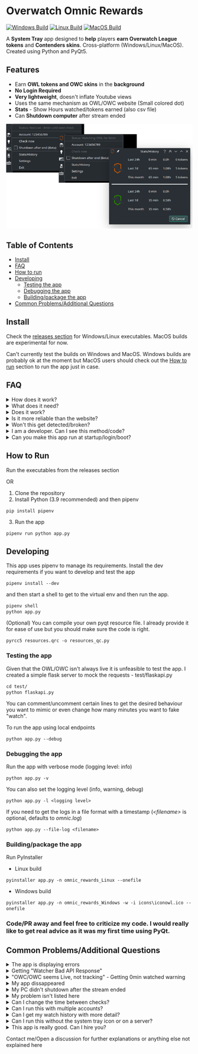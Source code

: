 # Overwatch Omnic Rewards
[![Windows Build](https://github.com/shirokumacode/overwatch-omnic-rewards/actions/workflows/windows_build.yml/badge.svg)](https://github.com/shirokumacode/overwatch-omnic-rewards/actions/workflows/windows_build.yml)
[![Linux Build](https://github.com/shirokumacode/overwatch-omnic-rewards/actions/workflows/linux_build.yml/badge.svg)](https://github.com/shirokumacode/overwatch-omnic-rewards/actions/workflows/linux_build.yml) 
[![MacOS Build](https://github.com/shirokumacode/overwatch-omnic-rewards/actions/workflows/macos_build.yml/badge.svg)](https://github.com/shirokumacode/overwatch-omnic-rewards/actions/workflows/macos_build.yml) 

A **System Tray** app designed to **help** players **earn Overwatch League tokens** and **Contenders skins**. Cross-platform (Windows/Linux/MacOS). Created using Python and PyQt5. 

## Features
- Earn **OWL tokens and OWC skins** in the **background**
- **No Login Required**
- **Very lightweight**, doesn't inflate Youtube views 
- Uses the same mechanism as OWL/OWC website (Small colored dot)
- **Stats** - Show Hours watched/tokens earned (also csv file)
- Can **Shutdown computer** after stream ended 

![](images/merged.png)


## Table of Contents

- [Install](#install)
- [FAQ](#faq)
- [How to run](#how-to-run)
- [Developing](#developing)
    - [Testing the app](#testing-the-app)
    - [Debugging the app](#debugging-the-app)
    - [Building/package the app](#buildingpackage-the-app)
- [Common Problems/Additional Questions](#common-problemsadditional-questions)

## Install

Check the [releases section](https://github.com/shirokumacode/overwatch-omnic-rewards/releases/) for Windows/Linux executables. MacOS builds are experimental for now.

Can't currently test the builds on Windows and MacOS. Windows builds are probably ok at the moment but MacOS users should check out the [How to run](#how-to-run) section to run the app just in case.

## FAQ
<details>
<summary>How does it work?</summary>
The app checks every 10min if OWL/OWC is currently live. If it's live, it will start to "watch" and track watch time. It uses the same mechanism as the OWL/OWC website to track your watch time.
</details>

<details>
<summary>What does it need?</summary>
No logins, no passwords. It only needs your Blizzard user_id that you can obtain in <5secs. Follow the steps on the app to get it. 
</details>

<details>
<summary>Does it work?</summary>
It does. I've tested the mechanism for the past month. I haven't open the OWL/OWC website so far and earned all the tokens and June OWC skins.

This mechanism was already found and implemented before (with minor differences). See these repositories:
- [cyandterry/OWL-Token](https://github.com/cyandterry/OWL-Token)
- [TrebuchKill/owl-token-guide](https://github.com/TrebuchKill/owl-token-guide)
</details>

<details>
<summary>Is it more reliable than the website?</summary>
It is as you don't rely on the youtube player status (playing/not playing) to track. Also you can have ad-blockers blocking the necessary tracking endpoints. However I can't guarantee the OWL tracking endpoints are stable (sometimes they go down). 
</details>

<details>
<summary>Won't this get detected/broken?</summary>
This app behaves like a normal browser/user and should be undetectable.
I reverse engineered the mechanism that is used to track the user on OWL/OWC site. The mechanism itself is very simple. 

If the devs change the mechanism, it should be possible to patch the app fairly easily. Can't guarantee it will work forever. 
</details>

<details>
<summary>I am a developer. Can I see this method/code?</summary>
You should check out the utils folder and the examples inside. Any python programmer should be able to see what it does in <5min. Feel free to use/reimplement. 
</details>

<details>
<summary>Can you make this app run at startup/login/boot?</summary>
You certainly can. Just download the executable and follow the steps below

- [Windows guide](https://support.microsoft.com/en-us/windows/add-an-app-to-run-automatically-at-startup-in-windows-10-150da165-dcd9-7230-517b-cf3c295d89dd)
- Linux - depends on the distribution/DE
    - [KDE](https://userbase.kde.org/System_Settings/Autostart)
    - [Arch](https://wiki.archlinux.org/title/autostarting#On_desktop_environment_startup)
</details>

## How to Run

Run the executables from the releases section 

OR

1. Clone the repository 
2. Install Python (3.9 recommended) and then pipenv
```shell
pip install pipenv
```
3. Run the app
```shell
pipenv run python app.py
```

## Developing

This app uses pipenv to manage its requirements. Install the dev requirements if you want to develop and test the app
```shell
pipenv install --dev
```
and then start a shell to get to the virtual env and then run the app.
```shell
pipenv shell
python app.py
```

(Optional) You can compile your own pyqt resource file. I already provide it for ease of use but you should make sure the code is right.
```shell
pyrcc5 resources.qrc -o resources_qc.py
```

### Testing the app
Given that the OWL/OWC isn't always live it is unfeasible to test the app. I created a simple flask server to mock the requests - test/flaskapi.py
```shell
cd test/
python flaskapi.py
```
You can comment/uncomment certain lines to get the desired behaviour you want to mimic or even change how many minutes you want to fake "watch".

To run the app using local endpoints
```shell
python app.py --debug
```

### Debugging the app
Run the app with verbose mode (logging level: info)
```shell
python app.py -v
```
You can also set the logging level (info, warning, debug)
```shell
python app.py -l <logging level>
```

If you need to get the logs in a file format with a timestamp (_\<filename\>_ is optional, defaults to _omnic.log_)
```shell
python app.py --file-log <filename>
```
### Building/package the app
Run PyInstaller
- Linux build
```shell
pyinstaller app.py -n omnic_rewards_Linux --onefile 
```
- Windows build
```shell
pyinstaller app.py -n omnic_rewards_Windows -w -i icons\iconowl.ico --onefile 
```

### Code/PR away and feel free to criticize my code. I would really like to **get real advice** as it was my first time using PyQt.

## Common Problems/Additional Questions

<details>
<summary>The app is displaying errors</summary>
The app should tell you what the problem is. Make sure your account is set and you are connected to the Internet. 

If you get a notification as well it needs user intervention. Use the check now button/action to see if it clears. 
</details>

<details>
<summary>Getting "Watcher Bad API Response"</summary>
It is probably the tracking endpoints having a breakdown. When people complain the circle is disappearing on the website it's this error.
</details>

<details>
<summary>"OWC/OWC seems Live, not tracking" - Getting 0min watched warning</summary>
When the stream ends, the OWL website takes a while to remove the live now panel. The app detects it is "live" but it can't track/"watch". This is most likely the reason. 
</details>

<details>
<summary>My app dissappeared</summary>
That indicates a hard crash. Try to reproduce it and open a issue on Github so I can fix it.
</details>

<details>
<summary>My PC didn't shutdown after the stream ended</summary>
The app tries to shutdown the computer on the next false live check.

- Linux: Depends on *systemctl*
- Windows: Not tested but should work
- MacOS: Can't test if the method used to shutdown works at all (open issue on Github if it doesn't)
</details>

<details>
<summary>My problem isn't listed here</summary>
Open an issue on Github so I can try to fix it
</details>

<details>
<summary>Can I change the time between checks?</summary>
You can via Settings->Experimental or manually changing the config file (config.json) but you might get 0min watched warnings (at the end of a stream) if it's too low. I feel 10min (default) is a good compromise.
</details>

<details>
<summary>Can I run this with multiple accounts?</summary>
You can. To do this you should

- Place the app in different folders with different config files (config.json) for each account

OR
- Create multiple config files and run the app multiple times using the --config argument (CLI mode is also recommended to eliminate the multiple system tray icons -> --cli argument)
```shell
python app.py --config config1.json
python app.py --config config2.json
```
</details>

<details>
<summary>Can I get my watch history with more detail?</summary>
The app creates a csv file with your watch history. Check the created file - history.csv
</details>

<details>
<summary>Can I run this without the system tray icon or on a server?</summary>
You can using the CLI mode. The argument -c or --cli makes the system tray not visible, and runs exclusively on the command line.

```shell
python app.py --cli
```
Also this mode doesn't require any graphical dependencies so you can run it on a server without a display. This mode assumes that you already have a config.json with accountid field (copy one created previously and change it accordingly or create a json file with the accountid field).
</details>

<details>
<summary>This app is really good. Can I hire you?</summary>
My resume consists of 4999SR Genji main with coding on the side. I accept food as payment. Email me
</details>


Contact me/Open a discussion for further explanations or anything else not explained here






